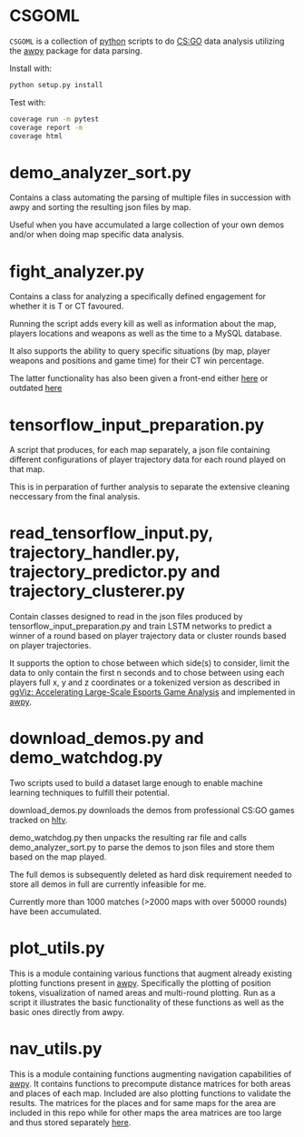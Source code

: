 # CSGOML
`CSGOML` is a collection of [python](https://www.python.org/downloads/) scripts to do [CS:GO](https://store.steampowered.com/app/730/CounterStrike_Global_Offensive/?l=german) data analysis utilizing the [awpy](https://github.com/pnxenopoulos/awpy) package for data parsing.


Install with:
```bash
python setup.py install
```

Test with:
```bash
coverage run -m pytest
coverage report -m
coverage html
```

# demo_analyzer_sort.py
Contains a class automating the parsing of multiple files in succession with awpy and sorting the resulting json files by map.

Useful when you have accumulated a large collection of your own demos and/or when doing map specific data analysis.

# fight_analyzer.py
Contains a class for analyzing a specifically defined engagement for whether it is T or CT favoured.

Running the script adds every kill as well as information about the map, players locations and weapons as well as the time to a MySQL database.

It also supports the ability to query specific situations (by map, player weapons and positions and game time) for their CT win percentage.

The latter functionality has also been given a front-end either [here](https://github.com/JanEricNitschke/AngularFightAnalyzer) or outdated [here](https://github.com/JanEricNitschke/csgoml/tree/main/auxiliary/AWS_Steps/FightAnalyzer)

# tensorflow_input_preparation.py
A script that produces, for each map separately, a json file containing different configurations of player trajectory data for each round played on that map.

This is in perparation of further analysis to separate the extensive cleaning neccessary from the final analysis.

# read_tensorflow_input.py, trajectory_handler.py, trajectory_predictor.py and trajectory_clusterer.py
Contain classes designed to read in the json files produced by tensorflow_input_preparation.py and train LSTM networks to predict a winner of a round based on player trajectory data or cluster rounds based on player trajectories.

It supports the option to chose between which side(s) to consider, limit the data to only contain the first n seconds and to chose
between using each players full x, y and z coordinates or a tokenized version as described in [ggViz: Accelerating Large-Scale Esports Game Analysis](https://arxiv.org/pdf/2107.06495.pdf) and implemented in [awpy](https://github.com/pnxenopoulos/awpy).

# download_demos.py and demo_watchdog.py
Two scripts used to build a dataset large enough to enable machine learning techniques to fulfill their potential.

download_demos.py downloads the demos from professional CS:GO games tracked on [hltv](https://www.hltv.org/).

demo_watchdog.py then unpacks the resulting rar file
and calls demo_analyzer_sort.py to parse the demos to json files and store them based on the map played.

The full demos is subsequently deleted as hard disk requirement needed to store all demos in full are currently infeasible for me.

Currently more than 1000 matches (>2000 maps with over 50000 rounds) have been accumulated.

# plot_utils.py

This is a module containing various functions that augment already existing plotting functions present in [awpy](https://github.com/pnxenopoulos/awpy).
Specifically the plotting of position tokens, visualization of named areas and multi-round plotting.
Run as a script it illustrates the basic functionality of these functions as well as the basic ones directly from awpy.

# nav_utils.py
This is a module containing functions augmenting navigation capabilities of [awpy](https://github.com/pnxenopoulos/awpy).
It contains functions to precompute distance matrices for both areas and places of each map.
Included are also plotting functions to validate the results.
The matrices for the places and for same maps for the area are included in this repo while for other maps the area matrices are too large and thus stored separately [here](https://cernbox.cern.ch/index.php/s/T1BJ69qKLlK1fSu).
